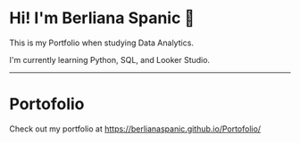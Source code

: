 # **Hi! I'm Berliana Spanic** &#128075;

This is my Portfolio when studying Data Analytics.

I'm currently learning Python, SQL, and Looker Studio.

***
# Portofolio
Check out my portfolio at https://berlianaspanic.github.io/Portofolio/
